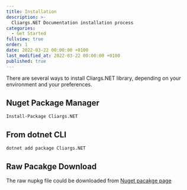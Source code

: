 ```yaml
---
title: Installation
description: >-
  Cliargs.NET Documentation installation process
categories:
  - Get Started
fullview: true
order: 1
date: 2022-03-22 00:00:00 +0100
last_modified_at: 2022-03-22 00:00:00 +0100
published: true
---
```


There are several ways to install Cliargs.NET library, depending on your environment and your preferences. 

## Nuget Package Manager

```shell
Install-Package Cliargs.NET
```

## From dotnet CLI

```shell
dotnet add package Cliargs.NET
```

## Raw Pacakge Download

The raw nupkg file could be downloaded from [Nuget pacakge page](https://www.nuget.org/api/v2/package/Cliargs.NET/)
